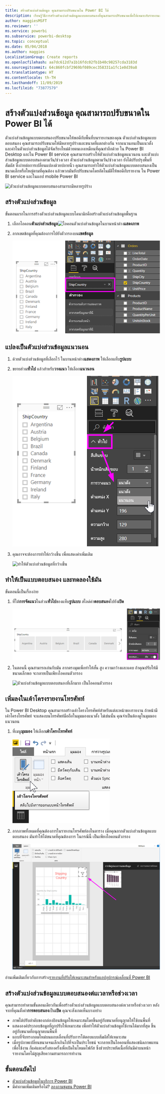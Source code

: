 ```yaml
---
title: สร้างตัวแบ่งส่วนข้อมูล คุณสามารถปรับขนาดใน Power BI ได้
description: เรียนรู้วิธีการสร้างตัวแบ่งส่วนข้อมูลแบบตอบสนองที่คุณสามารถปรับขนาดเพื่อให้เหมาะกับรายงานของคุณ
author: maggiesMSFT
ms.reviewer: ''
ms.service: powerbi
ms.subservice: powerbi-desktop
ms.topic: conceptual
ms.date: 05/04/2018
ms.author: maggies
LocalizationGroup: Create reports
ms.openlocfilehash: aa7dc612d7a1b16fdc02fb1b40c98257cda3183d
ms.sourcegitcommit: 64c860fcbf2969bf089cec358331a1fc1e0d39a8
ms.translationtype: HT
ms.contentlocale: th-TH
ms.lasthandoff: 11/09/2019
ms.locfileid: "73877579"
---
```

# <a name="create-a-responsive-slicer-you-can-resize-in-power-bi"></a>สร้างตัวแบ่งส่วนข้อมูล คุณสามารถปรับขนาดใน Power BI ได้

ตัวแบ่งส่วนข้อมูลแบบตอบสนองปรับขนาดให้พอดีกับพื้นที่บนรายงานของคุณ ตัวแบ่งส่วนข้อมูลแบบตอบสนอง คุณสามารถปรับขนาดให้มีหลายรูปร่างและขนาดที่แตกต่างกัน จากแนวนอนเป็นแนวตั้ง และค่าในตัวแบ่งส่วนข้อมูลได้จัดเรียงใหม่ด้วยตนเองเหมือนที่คุณทำอีกด้วย ใน Power BI Desktop และใน Power BI service คุณสามารถสร้างให้ตัวแบ่งส่วนข้อมูลแนวนอน และตัวแบ่งส่วนข้อมูลแบบตอบสนองตามวัน/ช่วงเวลา ตัวแบ่งส่วนข้อมูลตามวัน/ช่วงเวลา ยังได้ปรับปรุงพื้นที่สัมผัส ซึ่งง่ายต่อการเปลี่ยนแปลงด้วยปลายนิ้ว คุณสามารถทำให้ตัวแบ่งส่วนข้อมูลแบบตอบสนองเป็นขนาดเล็กหรือใหญ่ตามที่คุณต้อง แล้วพวกมันยังปรับขนาดโดยอัตโนมัติให้พอดีกับรายงาน ใน Power BI service และในแอป mobile Power BI 

![ตัวแบ่งส่วนข้อมูลแบบตอบสนองสามารถมีหลายรูปร่าง](media/power-bi-slicer-filter-responsive/power-bi-slicer-filter-responsive-0-slicer.gif)

## <a name="create-a-slicer"></a>สร้างตัวแบ่งส่วนข้อมูล

ขั้นตอนแรกในการสร้างตัวแบ่งส่วนข้อมูลแบบไดนามิกคือสร้างตัวแบ่งส่วนข้อมูลพื้นฐาน 

1. เลือกไอคอน**ตัวแบ่งส่วนข้อมูล**![ไอคอนตัวแบ่งส่วนข้อมูล](media/power-bi-slicer-filter-responsive/power-bi-slicer-filter-responsive-0-slicer-icon.png)ในบานหน้าต่าง**แสดงภาพ**
2. ลากเขตข้อมูลที่คุณต้องการไปยังตัวกรองบน**เขตข้อมูล**

    ![เพิ่มเขตข้อมูลลงในตัวแบ่งส่วนข้อมูล](media/power-bi-slicer-filter-responsive/power-bi-slicer-filter-responsive-1-create.png)

## <a name="convert-to-a-horizontal-slicer"></a>แปลงเป็นตัวแบ่งส่วนข้อมูลแนวนอน

1. ด้วยตัวแบ่งส่วนข้อมูลที่เลือกไว้ ในบานหน้าต่าง**แสดงภาพ** ให้เลือกแท็บ**รูปแบบ**
2. ขยายส่วน**ทั่วไป** แล้วสำหรับ**วางแนว** ให้เลือก**แนวนอน**

    ![ตั้งค่าตัวแบ่งส่วนข้อมูลเป็นแนวนอน](media/power-bi-slicer-filter-responsive/power-bi-slicer-filter-responsive-2-horizontal.png) 

1.  คุณอาจจะต้องการทำให้กว้างขึ้น เพื่อแสดงค่าเพิ่มเติม

     ![ทำให้ตัวแบ่งส่วนข้อมูลที่กว้างขึ้น](media/power-bi-slicer-filter-responsive/power-bi-slicer-filter-responsive-3-wider.png)

## <a name="make-it-responsive-and-experiment-with-it"></a>ทำให้เป็นแบบตอบสนอง และทดลองใช้มัน

ขั้นตอนนี้เป็นเรื่องง่าย 

1. ที่ใต้**การจัดแนว**ในส่วน**ทั่วไป**ของแท็บ**รูปแบบ** สไลด์ค่า**ตอบสนอง**ไปยัง**เปิด**  

    ![ตอนนี้ตัวแบ่งส่วนข้อมูลเป็นแบบตอบสนอง](media/power-bi-slicer-filter-responsive/power-bi-slicer-filter-responsive-4-responsive-on.png)

1. ในตอนนี้ คุณสามารถเล่นกับมัน ลากตรงมุมเพื่อทำให้สั้น สูง ความกว้างและแคบ ถ้าคุณปรับให้มีขนาดเล็กพอ จะกลายเป็นเพียงไอคอนตัวกรอง

    ![ตัวแบ่งส่วนข้อมูลแบบตอบสนองที่เล็กมาก เป็นไอคอนตัวกรอง](media/power-bi-slicer-filter-responsive/power-bi-slicer-filter-responsive-5-mini-icon.png)

## <a name="add-it-to-a-phone-report-layout"></a>เพิ่มลงในเค้าโครงรายงานโทรศัพท์

ใน Power BI Desktop คุณสามารถสร้างเค้าโครงโทรศัพท์สำหรับแต่ละหน้าของรายงาน ถ้าหน้ามีเค้าโครงโทรศัพท์ จะแสดงบนโทรศัพท์มือถือในมุมมองแนวตั้ง ไม่เช่นนั้น คุณจำเป็นต้องดูในมุมมองแนวนอน 

1. ที่เมนู**มุมมอง** ให้เลือก**เค้าโครงโทรศัพท์**

     ![ไอคอนเค้าโครงโทรศัพท์ เมนูมุมมอง](media/power-bi-slicer-filter-responsive/power-bi-slicer-filter-responsive-6-phone-layout-button.png)
    
1. ลากภาพทั้งหมดที่คุณต้องการในรายงานโทรศัพท์ลงในตาราง เมื่อคุณลากตัวแบ่งส่วนข้อมูลแบบตอบสนอง มันทำให้ได้ขนาดที่คุณต้องการ ในกรณีนี้ เป็นเพียงไอคอนตัวกรอง

    ![เพิ่มตัวแบ่งส่วนข้อมูลไปยังเค้าโครงรายงานโทรศัพท์](media/power-bi-slicer-filter-responsive/power-bi-slicer-filter-responsive-7-phone-slicer-icon.png)

อ่านเพิ่มเติมเกี่ยวกับการสร้าง[รายงานที่ปรับให้เหมาะสมสำหรับแอปอุปกรณ์เคลื่อนที่ Power BI](desktop-create-phone-report.md)

## <a name="make-a-time-or-range-slicer-responsive"></a>สร้างตัวแบ่งส่วนข้อมูลแบบตอบสนองต่แเวลาหรือช่วงเวลา

คุณสามารถทำตามขั้นตอนเดียวกันเพื่อสร้างตัวแบ่งส่วนข้อมูลแบบตอบสนองต่อเวลาหรือช่วงเวลา หลังจากที่คุณตั้งค่า**การตอบสนอง**เป็น**เปิด** คุณจะสังเกตเห็นบางอย่าง

- ภาพได้ปรับลำดับของกล่องป้อนข้อมูลให้เหมาะสมโดยขึ้นอยู่กับขนาดที่อนุญาตให้ใช้บนพื้นที่ 
- แสดงองค์ประกอบข้อมูลที่ถูกปรับให้เหมาะสม เพื่อทำให้ตัวแบ่งส่วนข้อมูลใช้งานได้มากที่สุด ขึ้นอยู่กับขนาดที่อนุญาตบนพื้นที่ 
- แถบที่จับทรงกลมใหม่บนแถบเลื่อนที่ปรับการโต้ตอบแบบสัมผัสให้เหมาะสม 
- เมื่อรูปภาพเปลี่ยนขนาดจนเล็กเกินไปที่จะเป็นประโยชน์ จะกลายเป็นไอคอนที่แสดงชนิดภาพแทน เพื่อใช้งาน ก็แค่แตะครั้งสองครั้งเพื่อเปิดในโหมดโฟกัส ซึ่งช่วยประหยัดเนื้อที่อันมีค่าบนหน้ารายงานโดยไม่สูญเสียความสามารถการทำงาน

## <a name="next-steps"></a>ขั้นตอนถัดไป

- [ตัวแบ่งส่วนข้อมูลในบริการ Power BI](visuals/power-bi-visualization-slicers.md)
- มีคำถามเพิ่มเติมหรือไม่? [ลองถามชุมชน Power BI](https://community.powerbi.com/)